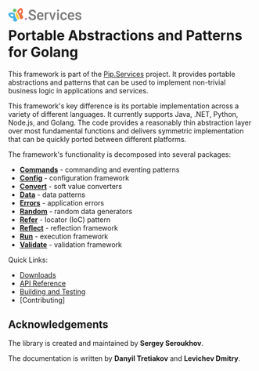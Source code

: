 # <img src="https://github.com/pip-services/pip-services/raw/master/design/Logo.png" alt="Pip.Services Logo" style="max-width:30%"> <br/> Portable Abstractions and Patterns for Golang

This framework is part of the [Pip.Services](https://github.com/pip-services/pip-services) project.
It provides portable abstractions and patterns that can be used to implement non-trivial business logic in applications and services.

This framework's key difference is its portable implementation across a variety of different languages. 
It currently supports Java, .NET, Python, Node.js, and Golang. The code provides a reasonably thin abstraction layer 
over most fundamental functions and delivers symmetric implementation that can be quickly ported between different platforms.

The framework's functionality is decomposed into several packages:

- [**Commands**](https://godoc.org/github.com/pip-services3-go/pip-services3-commons-go/commands) - commanding and eventing patterns
- [**Config**](https://godoc.org/github.com/pip-services3-go/pip-services3-commons-go/config) - configuration framework
- [**Convert**](https://godoc.org/github.com/pip-services3-go/pip-services3-commons-go/convert) - soft value converters
- [**Data**](https://godoc.org/github.com/pip-services3-go/pip-services3-commons-go/data) - data patterns
- [**Errors**](https://godoc.org/github.com/pip-services3-go/pip-services3-commons-go/errors) - application errors
- [**Random**](https://godoc.org/github.com/pip-services3-go/pip-services3-commons-go/random) - random data generators
- [**Refer**](https://godoc.org/github.com/pip-services3-go/pip-services3-commons-go/refer) - locator (IoC) pattern
- [**Reflect**](https://godoc.org/github.com/pip-services3-go/pip-services3-commons-go/reflect) - reflection framework
- [**Run**](https://godoc.org/github.com/pip-services3-go/pip-services3-commons-go/run) - execution framework
- [**Validate**](https://godoc.org/github.com/pip-services3-go/pip-services3-commons-go/validate) - validation framework

Quick Links:

* [Downloads](https://github.com/pip-services3-go/pip-services3-commons-go/blob/master/docs/Downloads.md)
* [API Reference](https://godoc.org/github.com/pip-services3-go/pip-services3-commons-go)
* [Building and Testing](https://github.com/pip-services3-go/pip-services3-commons-go/blob/master/docs/Development.md)
* [Contributing]

## Acknowledgements

The library is created and maintained by **Sergey Seroukhov**.

The documentation is written by **Danyil Tretiakov** and **Levichev Dmitry**.
